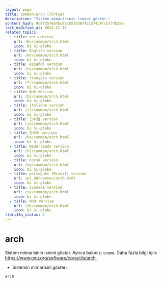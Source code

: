 ```yaml
---
layout: page
title: common/arch (Türkçe)
description: "Sistem mimarisinin ismini göster."
content_hash: 9c9f357064bc65c5570307421574c9fcbf77b28e
last_modified_at: 2023-11-12
related_topics:
  - title: বাংলা version
    url: /bn/common/arch.html
    icon: bi bi-globe
  - title: English version
    url: /en/common/arch.html
    icon: bi bi-globe
  - title: español version
    url: /es/common/arch.html
    icon: bi bi-globe
  - title: français version
    url: /fr/common/arch.html
    icon: bi bi-globe
  - title: हिन्दी version
    url: /hi/common/arch.html
    icon: bi bi-globe
  - title: italiano version
    url: /it/common/arch.html
    icon: bi bi-globe
  - title: 日本語 version
    url: /ja/common/arch.html
    icon: bi bi-globe
  - title: 한국어 version
    url: /ko/common/arch.html
    icon: bi bi-globe
  - title: Nederlands version
    url: /nl/common/arch.html
    icon: bi bi-globe
  - title: norsk version
    url: /no/common/arch.html
    icon: bi bi-globe
  - title: português (Brasil) version
    url: /pt_BR/common/arch.html
    icon: bi bi-globe
  - title: svenska version
    url: /sv/common/arch.html
    icon: bi bi-globe
  - title: 中文 version
    url: /zh/common/arch.html
    icon: bi bi-globe
tldri18n_status: 2
---
```

# arch

Sistem mimarisinin ismini göster.
Ayrıca bakınız: `uname`.
Daha fazla bilgi için: <https://www.gnu.org/software/coreutils/arch>.

- Sistemin mimarisini göster:

`arch`
